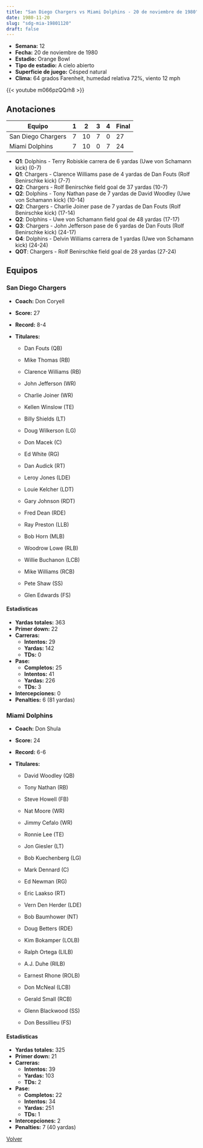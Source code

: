 ```yaml
---
title: "San Diego Chargers vs Miami Dolphins - 20 de noviembre de 1980"
date: 1980-11-20
slug: "sdg-mia-19801120"
draft: false
---
```


- **Semana:** 12
- **Fecha:** 20 de noviembre de 1980
- **Estadio:** Orange Bowl
- **Tipo de estadio:** A cielo abierto
- **Superficie de juego:** Césped natural
- **Clima:** 64 grados Farenheit, humedad relativa 72%, viento 12 mph


{{< youtube m066pzQQrh8 >}}


## Anotaciones
| Equipo | 1 | 2 | 3 | 4 | Final |
|--------|---|---|---|---|-------|
| San Diego Chargers  | 7 | 10 | 7 | 0  | 27 |
| Miami Dolphins  | 7 | 10 | 0 | 7  | 24 |
- **Q1**: Dolphins - Terry Robiskie carrera de 6 yardas (Uwe von Schamann kick) (0-7)
- **Q1**: Chargers - Clarence Williams pase de 4 yardas de Dan Fouts (Rolf Benirschke kick) (7-7)
- **Q2**: Chargers - Rolf Benirschke field goal de 37 yardas (10-7)
- **Q2**: Dolphins - Tony Nathan pase de 7 yardas de David Woodley (Uwe von Schamann kick) (10-14)
- **Q2**: Chargers - Charlie Joiner pase de 7 yardas de Dan Fouts (Rolf Benirschke kick) (17-14)
- **Q2**: Dolphins - Uwe von Schamann field goal de 48 yardas (17-17)
- **Q3**: Chargers - John Jefferson pase de 6 yardas de Dan Fouts (Rolf Benirschke kick) (24-17)
- **Q4**: Dolphins - Delvin Williams carrera de 1 yardas (Uwe von Schamann kick) (24-24)
- **QOT**: Chargers - Rolf Benirschke field goal de 28 yardas (27-24)


## Equipos


### San Diego Chargers
* **Coach:** Don Coryell
* **Score:** 27
* **Record:** 8-4
* **Titulares:** 

  * Dan Fouts (QB) 

  * Mike Thomas (RB) 

  * Clarence Williams (RB) 

  * John Jefferson (WR) 

  * Charlie Joiner (WR) 

  * Kellen Winslow (TE) 

  * Billy Shields (LT) 

  * Doug Wilkerson (LG) 

  * Don Macek (C) 

  * Ed White (RG) 

  * Dan Audick (RT) 

  * Leroy Jones (LDE) 

  * Louie Kelcher (LDT) 

  * Gary Johnson (RDT) 

  * Fred Dean (RDE) 

  * Ray Preston (LLB) 

  * Bob Horn (MLB) 

  * Woodrow Lowe (RLB) 

  * Willie Buchanon (LCB) 

  * Mike Williams (RCB) 

  * Pete Shaw (SS) 

  * Glen Edwards (FS) 

#### Estadísticas
* **Yardas totales:** 363
* **Primer down:** 22
* **Carreras:**
  * **Intentos:** 29
  * **Yardas:** 142
  * **TDs:** 0
* **Pase:**
  * **Completos:** 25
  * **Intentos:** 41
  * **Yardas:** 226
  * **TDs:** 3
* **Intercepciones:** 0
* **Penalties:** 6 (81 yardas)

### Miami Dolphins
* **Coach:** Don Shula
* **Score:** 24
* **Record:** 6-6
* **Titulares:** 

  * David Woodley (QB) 

  * Tony Nathan (RB) 

  * Steve Howell (FB) 

  * Nat Moore (WR) 

  * Jimmy Cefalo (WR) 

  * Ronnie Lee (TE) 

  * Jon Giesler (LT) 

  * Bob Kuechenberg (LG) 

  * Mark Dennard (C) 

  * Ed Newman (RG) 

  * Eric Laakso (RT) 

  * Vern Den Herder (LDE) 

  * Bob Baumhower (NT) 

  * Doug Betters (RDE) 

  * Kim Bokamper (LOLB) 

  * Ralph Ortega (LILB) 

  * A.J. Duhe (RILB) 

  * Earnest Rhone (ROLB) 

  * Don McNeal (LCB) 

  * Gerald Small (RCB) 

  * Glenn Blackwood (SS) 

  * Don Bessillieu (FS) 

#### Estadísticas
* **Yardas totales:** 325
* **Primer down:** 21
* **Carreras:**
  * **Intentos:** 39
  * **Yardas:** 103
  * **TDs:** 2
* **Pase:**
  * **Completos:** 22
  * **Intentos:** 34
  * **Yardas:** 251
  * **TDs:** 1
* **Intercepciones:** 2
* **Penalties:** 7 (40 yardas)


[Volver](/historia/1980)
